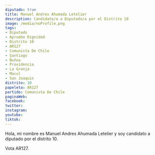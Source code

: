 ```yaml
---
diputado: true
title: Manuel Andres Ahumada Letelier
description: Candidato/a a Diputado/a por el Distrito 10
image: /media/noProfile.png
tags:
- Diputado
- Apruebo Dignidad
- Distrito 10
- AR127
- Comunista De Chile
- Santiago
- Ñuñoa
- Providencia
- La Granja
- Macul
- San Joaquin
distrito: 10
papeleta: AR127
partido: Comunista De Chile
paginaWeb:
facebook:
twitter:
instagram:
youtube:
tiktok:
---
```

Hola, mi nombre es Manuel Andres Ahumada Letelier y soy candidato a diputado por el distrito 10.

Vota AR127.